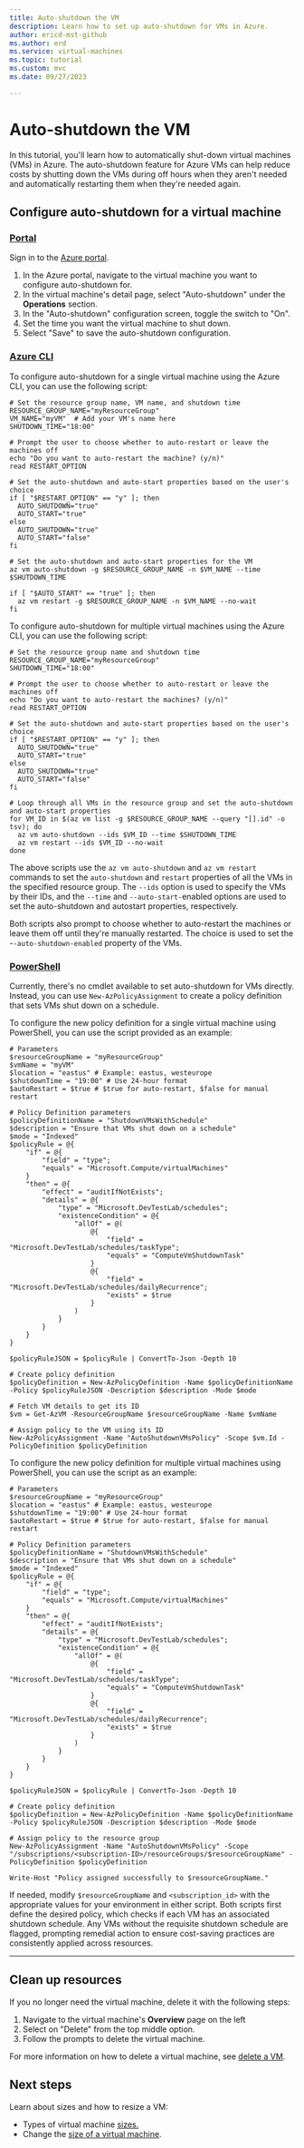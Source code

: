 ```yaml
---
title: Auto-shutdown the VM
description: Learn how to set up auto-shutdown for VMs in Azure.
author: ericd-mst-github
ms.author: erd
ms.service: virtual-machines
ms.topic: tutorial
ms.custom: mvc
ms.date: 09/27/2023

---
```


# Auto-shutdown the VM

In this tutorial, you'll learn how to automatically shut-down virtual machines (VMs) in Azure. The auto-shutdown feature for Azure VMs can help reduce costs by shutting down the VMs during off hours when they aren't needed and automatically restarting them when they're needed again.

## Configure auto-shutdown for a virtual machine

### [Portal](#tab/portal)

Sign in to the [Azure portal](https://portal.azure.com/).
1. In the Azure portal, navigate to the virtual machine you want to configure auto-shutdown for.
2. In the virtual machine's detail page, select "Auto-shutdown" under the **Operations** section.
3. In the "Auto-shutdown" configuration screen, toggle the switch to "On".
4. Set the time you want the virtual machine to shut down.
5. Select "Save" to save the auto-shutdown configuration.

### [Azure CLI](#tab/azure-cli)

To configure auto-shutdown for a single virtual machine using the Azure CLI, you can use the following script:

```azurecli-interactive
# Set the resource group name, VM name, and shutdown time
RESOURCE_GROUP_NAME="myResourceGroup"
VM_NAME="myVM"  # Add your VM's name here
SHUTDOWN_TIME="18:00"

# Prompt the user to choose whether to auto-restart or leave the machines off
echo "Do you want to auto-restart the machine? (y/n)"
read RESTART_OPTION

# Set the auto-shutdown and auto-start properties based on the user's choice
if [ "$RESTART_OPTION" == "y" ]; then
  AUTO_SHUTDOWN="true"
  AUTO_START="true"
else
  AUTO_SHUTDOWN="true"
  AUTO_START="false"
fi

# Set the auto-shutdown and auto-start properties for the VM
az vm auto-shutdown -g $RESOURCE_GROUP_NAME -n $VM_NAME --time $SHUTDOWN_TIME

if [ "$AUTO_START" == "true" ]; then
  az vm restart -g $RESOURCE_GROUP_NAME -n $VM_NAME --no-wait
fi
```

To configure auto-shutdown for multiple virtual machines using the Azure CLI, you can use the following script:

```azurecli-interactive
# Set the resource group name and shutdown time
RESOURCE_GROUP_NAME="myResourceGroup"
SHUTDOWN_TIME="18:00"

# Prompt the user to choose whether to auto-restart or leave the machines off
echo "Do you want to auto-restart the machines? (y/n)"
read RESTART_OPTION

# Set the auto-shutdown and auto-start properties based on the user's choice
if [ "$RESTART_OPTION" == "y" ]; then
  AUTO_SHUTDOWN="true"
  AUTO_START="true"
else
  AUTO_SHUTDOWN="true"
  AUTO_START="false"
fi

# Loop through all VMs in the resource group and set the auto-shutdown and auto-start properties
for VM_ID in $(az vm list -g $RESOURCE_GROUP_NAME --query "[].id" -o tsv); do
  az vm auto-shutdown --ids $VM_ID --time $SHUTDOWN_TIME
  az vm restart --ids $VM_ID --no-wait
done
```

The above scripts use the `az vm auto-shutdown` and `az vm restart` commands to set the `auto-shutdown` and `restart` properties of all the VMs in the specified resource group. The `--ids` option is used to specify the VMs by their IDs, and the `--time` and `--auto-start-`enabled options are used to set the auto-shutdown and autostart properties, respectively.

Both scripts also prompt to choose whether to auto-restart the machines or leave them off until they're manually restarted. The choice is used to set the -`-auto-shutdown-enabled` property of the VMs.


### [PowerShell](#tab/powershell)

Currently, there's no cmdlet available to set auto-shutdown for VMs directly. Instead, you can use `New-AzPolicyAssignment` to create a policy definition that sets VMs shut down on a schedule.

To configure the new policy definition for a single virtual machine using PowerShell, you can use the script provided as an example: 

```azurepowershell-interactive
# Parameters
$resourceGroupName = "myResourceGroup"
$vmName = "myVM"
$location = "eastus" # Example: eastus, westeurope
$shutdownTime = "19:00" # Use 24-hour format
$autoRestart = $true # $true for auto-restart, $false for manual restart

# Policy Definition parameters
$policyDefinitionName = "ShutdownVMsWithSchedule"
$description = "Ensure that VMs shut down on a schedule"
$mode = "Indexed"
$policyRule = @{
    "if" = @{
        "field" = "type";
        "equals" = "Microsoft.Compute/virtualMachines"
    }
    "then" = @{
        "effect" = "auditIfNotExists";
        "details" = @{
            "type" = "Microsoft.DevTestLab/schedules";
            "existenceCondition" = @{
                "allOf" = @(
                    @{
                        "field" = "Microsoft.DevTestLab/schedules/taskType";
                        "equals" = "ComputeVmShutdownTask"
                    }
                    @{
                        "field" = "Microsoft.DevTestLab/schedules/dailyRecurrence";
                        "exists" = $true
                    }
                )
            }
        }
    }
}

$policyRuleJSON = $policyRule | ConvertTo-Json -Depth 10

# Create policy definition
$policyDefinition = New-AzPolicyDefinition -Name $policyDefinitionName -Policy $policyRuleJSON -Description $description -Mode $mode

# Fetch VM details to get its ID
$vm = Get-AzVM -ResourceGroupName $resourceGroupName -Name $vmName

# Assign policy to the VM using its ID
New-AzPolicyAssignment -Name "AutoShutdownVMsPolicy" -Scope $vm.Id -PolicyDefinition $policyDefinition
```

To configure the new policy definition for multiple virtual machines using PowerShell, you can use the script as an example:

```powershell-interactive
# Parameters
$resourceGroupName = "myResourceGroup"
$location = "eastus" # Example: eastus, westeurope
$shutdownTime = "19:00" # Use 24-hour format
$autoRestart = $true # $true for auto-restart, $false for manual restart

# Policy Definition parameters
$policyDefinitionName = "ShutdownVMsWithSchedule"
$description = "Ensure that VMs shut down on a schedule"
$mode = "Indexed"
$policyRule = @{
    "if" = @{
        "field" = "type";
        "equals" = "Microsoft.Compute/virtualMachines"
    }
    "then" = @{
        "effect" = "auditIfNotExists";
        "details" = @{
            "type" = "Microsoft.DevTestLab/schedules";
            "existenceCondition" = @{
                "allOf" = @(
                    @{
                        "field" = "Microsoft.DevTestLab/schedules/taskType";
                        "equals" = "ComputeVmShutdownTask"
                    }
                    @{
                        "field" = "Microsoft.DevTestLab/schedules/dailyRecurrence";
                        "exists" = $true
                    }
                )
            }
        }
    }
}

$policyRuleJSON = $policyRule | ConvertTo-Json -Depth 10

# Create policy definition
$policyDefinition = New-AzPolicyDefinition -Name $policyDefinitionName -Policy $policyRuleJSON -Description $description -Mode $mode

# Assign policy to the resource group
New-AzPolicyAssignment -Name "AutoShutdownVMsPolicy" -Scope "/subscriptions/<subscription-ID>/resourceGroups/$resourceGroupName" -PolicyDefinition $policyDefinition

Write-Host "Policy assigned successfully to $resourceGroupName."
```
If needed, modify `$resourceGroupName` and `<subscription_id>` with the appropriate values for your environment in either script. Both scripts first define the desired policy, which checks if each VM has an associated shutdown schedule. Any VMs without the requisite shutdown schedule are flagged, prompting remedial action to ensure cost-saving practices are consistently applied across resources.

---

## Clean up resources

If you no longer need the virtual machine, delete it with the following steps:

1. Navigate to the virtual machine's **Overview** page on the left
1. Select on "Delete" from the top middle option.
1. Follow the prompts to delete the virtual machine.

For more information on how to delete a virtual machine, see [delete a VM](./delete.md).

## Next steps

Learn about sizes and how to resize a VM:
- Types of virtual machine [sizes.](./sizes.md)
- Change the [size of a virtual machine](./resize-vm.md).